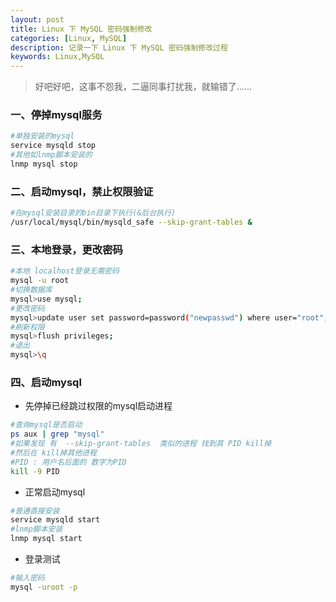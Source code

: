 ```yaml
---
layout: post
title: Linux 下 MySQL 密码强制修改
categories: [Linux, MySQL]
description: 记录一下 Linux 下 MySQL 密码强制修改过程
keywords: Linux,MySQL
---
```


> 好吧好吧，这事不怨我，二逼同事打扰我，就输错了......

### 一、停掉mysql服务

``` bash
#单独安装的mysql
service mysqld stop
#其他如lnmp脚本安装的
lnmp mysql stop
```

<!--more-->

### 二、启动mysql，禁止权限验证

``` bash
#在mysql安装目录的bin目录下执行(&后台执行)
/usr/local/mysql/bin/mysqld_safe --skip-grant-tables &
```

### 三、本地登录，更改密码

``` bash
#本地 localhost登录无需密码
mysql -u root
#切换数据库
mysql>use mysql;
#更改密码
mysql>update user set password=password("newpasswd") where user="root";
#刷新权限
mysql>flush privileges;
#退出
mysql>\q
```

### 四、启动mysql

- 先停掉已经跳过权限的mysql启动进程

``` bash
#查询mysql是否启动
ps aux | grep "mysql"
#如果发现 有  --skip-grant-tables  类似的进程 找到其 PID kill掉
#然后在 kill掉其他进程
#PID : 用户名后面的 数字为PID
kill -9 PID
```

- 正常启动mysql

``` bash
#普通直接安装
service mysqld start
#lnmp脚本安装
lnmp mysql start
```

- 登录测试

``` bash
#输入密码
mysql -uroot -p
```

